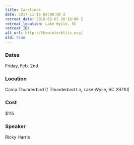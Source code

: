 ```yaml
---
title: Carolinas
date: 2017-11-15 00:00:00 Z
retreat_date: 2018-02-02 20:18:00 Z
retreat_location: Lake Wyile, SC
retreat_ID: 
alt_url: http://thewinterblitz.org/
old: true
---
```


### Dates
Friday, Feb. 2nd 

### Location
Camp Thunderbird (1 Thunderbird Ln, Lake Wylie, SC 29710)

### Cost
$115

### Speaker
Ricky Harris 


